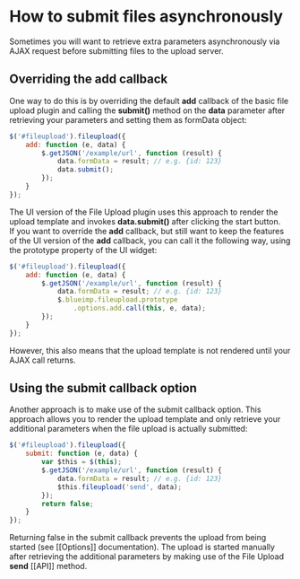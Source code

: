 # How to submit files asynchronously
Sometimes you will want to retrieve extra parameters asynchronously via AJAX request before submitting files to the upload server.

## Overriding the add callback
One way to do this is by overriding the default **add** callback of the basic file upload plugin and calling the **submit()** method on the **data** parameter after retrieving your parameters and setting them as formData object:

```js
$('#fileupload').fileupload({
    add: function (e, data) {
        $.getJSON('/example/url', function (result) {
            data.formData = result; // e.g. {id: 123}
            data.submit();
        });
    } 
});
```

The UI version of the File Upload plugin uses this approach to render the upload template and invokes **data.submit()** after clicking the start button.  
If you want to override the **add** callback, but still want to keep the features of the UI version of the **add** callback, you can call it the following way, using the prototype property of the UI widget:

```js
$('#fileupload').fileupload({
    add: function (e, data) {
        $.getJSON('/example/url', function (result) {
            data.formData = result; // e.g. {id: 123}
            $.blueimp.fileupload.prototype
                .options.add.call(this, e, data);
        });
    } 
});
```

However, this also means that the upload template is not rendered until your AJAX call returns.

## Using the submit callback option
Another approach is to make use of the submit callback option. This approach allows you to render the upload template and only retrieve your additional parameters when the file upload is actually submitted:

```js
$('#fileupload').fileupload({
    submit: function (e, data) {
        var $this = $(this);
        $.getJSON('/example/url', function (result) {
            data.formData = result; // e.g. {id: 123}
            $this.fileupload('send', data);
        });
        return false;
    } 
});
```

Returning false in the submit callback prevents the upload from being started (see [[Options]] documentation). The upload is started manually after retrieving the additional parameters by making use of the File Upload **send** [[API]] method.